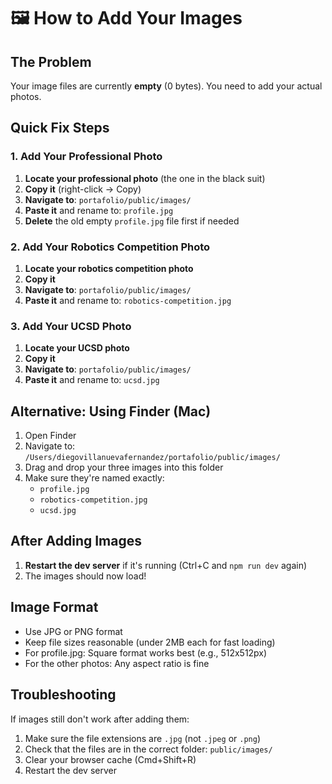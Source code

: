 # 🖼️ How to Add Your Images

## The Problem

Your image files are currently **empty** (0 bytes). You need to add your actual photos.

## Quick Fix Steps

### 1. Add Your Professional Photo

1. **Locate your professional photo** (the one in the black suit)
2. **Copy it** (right-click → Copy)
3. **Navigate to**: `portafolio/public/images/`
4. **Paste it** and rename to: `profile.jpg`
5. **Delete** the old empty `profile.jpg` file first if needed

### 2. Add Your Robotics Competition Photo

1. **Locate your robotics competition photo**
2. **Copy it**
3. **Navigate to**: `portafolio/public/images/`
4. **Paste it** and rename to: `robotics-competition.jpg`

### 3. Add Your UCSD Photo

1. **Locate your UCSD photo**
2. **Copy it**
3. **Navigate to**: `portafolio/public/images/`
4. **Paste it** and rename to: `ucsd.jpg`

## Alternative: Using Finder (Mac)

1. Open Finder
2. Navigate to: `/Users/diegovillanuevafernandez/portafolio/public/images/`
3. Drag and drop your three images into this folder
4. Make sure they're named exactly:
   - `profile.jpg`
   - `robotics-competition.jpg`
   - `ucsd.jpg`

## After Adding Images

1. **Restart the dev server** if it's running (Ctrl+C and `npm run dev` again)
2. The images should now load!

## Image Format

- Use JPG or PNG format
- Keep file sizes reasonable (under 2MB each for fast loading)
- For profile.jpg: Square format works best (e.g., 512x512px)
- For the other photos: Any aspect ratio is fine

## Troubleshooting

If images still don't work after adding them:
1. Make sure the file extensions are `.jpg` (not `.jpeg` or `.png`)
2. Check that the files are in the correct folder: `public/images/`
3. Clear your browser cache (Cmd+Shift+R)
4. Restart the dev server

